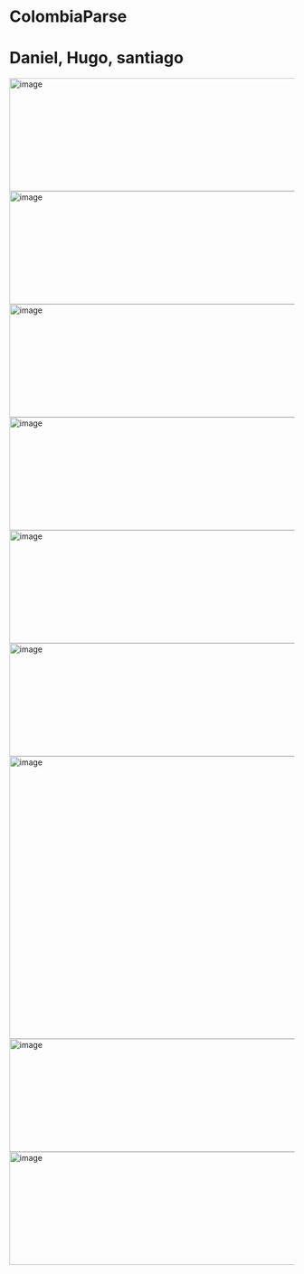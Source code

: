 # ColombiaParse
<h1>Daniel, Hugo, santiago</h1>

<img width="2550" height="200" alt="image" src="https://github.com/user-attachments/assets/864770c8-a9a3-4838-b996-1e338b83562e" />

<img width="2550" height="200" alt="image" src="https://github.com/user-attachments/assets/fec82efa-39ff-4baa-80be-287821f9f515" />

<img width="2550" height="200" alt="image" src="https://ichef.bbci.co.uk/ace/ws/640/amz/worldservice/live/assets/images/2014/02/06/140206183224_mono_travieso_promos_624x351_spl.jpg.webp" />

<img width="2550" height="200" alt="image" src="https://github.com/user-attachments/assets/3b4d525c-ae8f-44ed-94fa-d5fdec3a0e71" />

<img width="2550" height="200" alt="image" src="https://github.com/user-attachments/assets/09fda580-ed06-4b50-979e-691da3bb9d28" />

<img width="2550" height="200" alt="image" src="https://github.com/user-attachments/assets/67a41e13-0320-4a39-bd0d-4de54c6dad14" />

<img width="2550" height="500" alt="image" src="https://github.com/user-attachments/assets/3496627a-410a-4eed-8995-b3c7f743d664" />

<img width="2550" height="200" alt="image" src="https://github.com/user-attachments/assets/6926c7df-4813-4e7f-8b30-95da97ddf418" />

<img width="2550" height="200" alt="image" src="https://github.com/user-attachments/assets/7fbb002e-4c9c-4eee-abb4-6335c5c7dbcd" />
